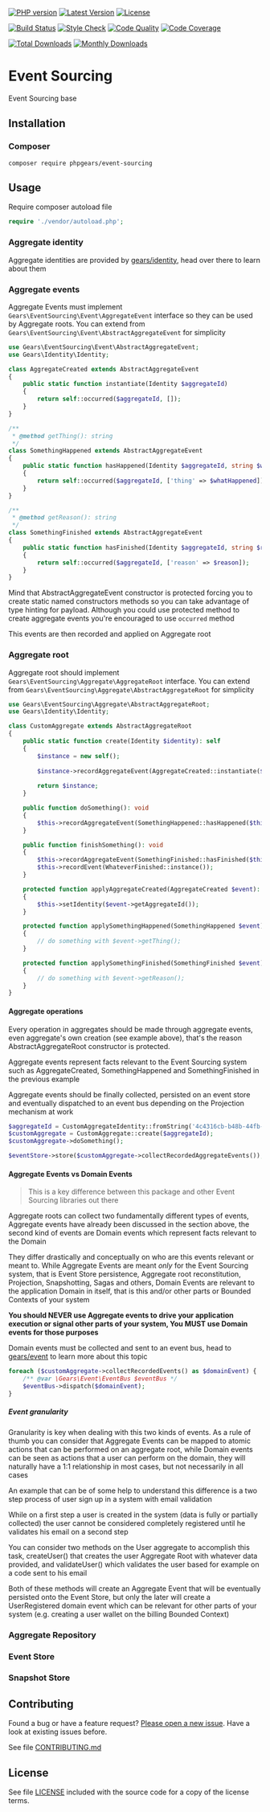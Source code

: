 [![PHP version](https://img.shields.io/badge/PHP-%3E%3D7.1-8892BF.svg?style=flat-square)](http://php.net)
[![Latest Version](https://img.shields.io/packagist/v/phpgears/event-sourcing.svg?style=flat-square)](https://packagist.org/packages/phpgears/event-sourcing)
[![License](https://img.shields.io/github/license/phpgears/event-sourcing.svg?style=flat-square)](https://github.com/phpgears/event-sourcing/blob/master/LICENSE)

[![Build Status](https://img.shields.io/travis/phpgears/event-sourcing.svg?style=flat-square)](https://travis-ci.org/phpgears/event-sourcing)
[![Style Check](https://styleci.io/repos/149037535/shield)](https://styleci.io/repos/149037535)
[![Code Quality](https://img.shields.io/scrutinizer/g/phpgears/event-sourcing.svg?style=flat-square)](https://scrutinizer-ci.com/g/phpgears/event-sourcing)
[![Code Coverage](https://img.shields.io/coveralls/phpgears/event-sourcing.svg?style=flat-square)](https://coveralls.io/github/phpgears/event-sourcing)

[![Total Downloads](https://img.shields.io/packagist/dt/phpgears/event-sourcing.svg?style=flat-square)](https://packagist.org/packages/phpgears/event-sourcing/stats)
[![Monthly Downloads](https://img.shields.io/packagist/dm/phpgears/event-sourcing.svg?style=flat-square)](https://packagist.org/packages/phpgears/event-sourcing/stats)

# Event Sourcing

Event Sourcing base

## Installation

### Composer

```
composer require phpgears/event-sourcing
```

## Usage

Require composer autoload file

```php
require './vendor/autoload.php';
```

### Aggregate identity

Aggregate identities are provided by [gears/identity](https://github.com/phpgears/identity), head over there to learn about them

### Aggregate events

Aggregate Events must implement `Gears\EventSourcing\Event\AggregateEvent` interface so they can be used by Aggregate roots. You can extend from `Gears\EventSourcing\Event\AbstractAggregateEvent` for simplicity 

```php
use Gears\EventSourcing\Event\AbstractAggregateEvent;
use Gears\Identity\Identity;

class AggregateCreated extends AbstractAggregateEvent
{
    public static function instantiate(Identity $aggregateId)
    {
        return self::occurred($aggregateId, []);
    }
}

/**
 * @method getThing(): string
 */
class SomethingHappened extends AbstractAggregateEvent
{
    public static function hasHappened(Identity $aggregateId, string $whatHappened)
    {
        return self::occurred($aggregateId, ['thing' => $whatHappened]);
    }
}

/**
 * @method getReason(): string
 */
class SomethingFinished extends AbstractAggregateEvent
{
    public static function hasFinished(Identity $aggregateId, string $reason)
    {
        return self::occurred($aggregateId, ['reason' => $reason]);
    }
}
```

Mind that AbstractAggregateEvent constructor is protected forcing you to create static named constructors methods so you can take advantage of type hinting for payload. Although you could use protected method to create aggregate events you're encouraged to use `occurred` method

This events are then recorded and applied on Aggregate root

### Aggregate root

Aggregate root should implement `Gears\EventSourcing\Aggregate\AggregateRoot` interface. You can extend from `Gears\EventSourcing\Aggregate\AbstractAggregateRoot` for simplicity

```php
use Gears\EventSourcing\Aggregate\AbstractAggregateRoot;
use Gears\Identity\Identity;

class CustomAggregate extends AbstractAggregateRoot
{
    public static function create(Identity $identity): self
    {
        $instance = new self();
        
        $instance->recordAggregateEvent(AggregateCreated::instantiate($identity));
        
        return $instance;
    }

    public function doSomething(): void
    {
        $this->recordAggregateEvent(SomethingHappened::hasHappened($this->getIdentity(), 'this happened'));
    }

    public function finishSomething(): void
    {
        $this->recordAggregateEvent(SomethingFinished::hasFinished($this->getIdentity(), 'this finished'));
        $this->recordEvent(WhateverFinished::instance());
    }

    protected function applyAggregateCreated(AggregateCreated $event): void
    {
        $this->setIdentity($event->getAggregateId());
    }

    protected function applySomethingHappened(SomethingHappened $event): void
    {
        // do something with $event->getThing();
    }

    protected function applySomethingFinished(SomethingFinished $event): void
    {
        // do something with $event->getReason();
    }
}
```

#### Aggregate operations

Every operation in aggregates should be made through aggregate events, even aggregate's own creation (see example above), that's the reason AbstractAggregateRoot constructor is protected.

Aggregate events represent facts relevant to the Event Sourcing system such as AggregateCreated, SomethingHappened and SomethingFinished in the previous example

Aggregate events should be finally collected, persisted on an event store and eventually dispatched to an event bus depending on the Projection mechanism at work

```php
$aggregateId = CustomAggregateIdentity::fromString('4c4316cb-b48b-44fb-a034-90d789966bac');
$customAggregate = CustomAggregate::create($aggregateId);
$customAggregate->doSomething();

$eventStore->store($customAggregate->collectRecordedAggregateEvents());
```

#### Aggregate Events vs Domain Events

> This is a key difference between this package and other Event Sourcing libraries out there

Aggregate roots can collect two fundamentally different types of events, Aggregate events have already been discussed in the section above, the second kind of events are Domain events which represent facts relevant to the Domain

They differ drastically and conceptually on who are this events relevant or meant to. While Aggregate Events are meant _only_ for the Event Sourcing system, that is Event Store persistence, Aggregate root reconstitution, Projection, Snapshotting, Sagas and others, Domain Events are relevant to the application Domain in itself, that is this and/or other parts or Bounded Contexts of your system

**You should NEVER use Aggregate events to drive your application execution or signal other parts of your system, You MUST use Domain events for those purposes**

Domain events must be collected and sent to an event bus, head to [gears/event](https://github.com/phpgears/event) to learn more about this topic

```php
foreach ($customAggregate->collectRecordedEvents() as $domainEvent) {
    /** @var \Gears\Event\EventBus $eventBus */
    $eventBus->dispatch($domainEvent);
}
```

##### Event granularity

Granularity is key when dealing with this two kinds of events. As a rule of thumb you can consider that Aggregate Events can be mapped to atomic actions that can be performed on an aggregate root, while Domain events can be seen as actions that a user can perform on the domain, they will naturally have a 1:1 relationship in most cases, but not necessarily in all cases

An example that can be of some help to understand this difference is a two step process of user sign up in a system with email validation

While on a first step a user is created in the system (data is fully or partially collected) the user cannot be considered completely registered until he validates his email on a second step

You can consider two methods on the User aggregate to accomplish this task, createUser() that creates the user Aggregate Root with whatever data provided, and validateUser() which validates the user based for example on a code sent to his email

Both of these methods will create an Aggregate Event that will be eventually persisted onto the Event Store, but only the later will create a UserRegistered domain event which can be relevant for other parts of your system (e.g. creating a user wallet on the billing Bounded Context)

### Aggregate Repository



### Event Store



### Snapshot Store



## Contributing

Found a bug or have a feature request? [Please open a new issue](https://github.com/phpgears/event-sourcing/issues). Have a look at existing issues before.

See file [CONTRIBUTING.md](https://github.com/phpgears/event-sourcing/blob/master/CONTRIBUTING.md)

## License

See file [LICENSE](https://github.com/phpgears/event-sourcing/blob/master/LICENSE) included with the source code for a copy of the license terms.
